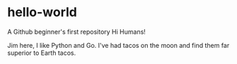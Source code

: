 # hello-world
A Github beginner's first repository
Hi Humans!

Jim here, I like Python and Go. 
I've had tacos on the moon and find them far superior to Earth tacos.

